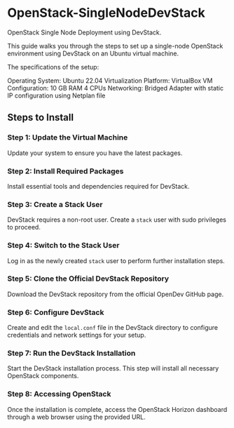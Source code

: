 # OpenStack-SingleNodeDevStack
OpenStack Single Node Deployment using DevStack.

This guide walks you through the steps to set up a single-node OpenStack environment using DevStack on an Ubuntu virtual machine.

The specifications of the setup:

Operating System: Ubuntu 22.04
Virtualization Platform: VirtualBox
VM Configuration:
  10 GB RAM
  4 CPUs
  Networking: Bridged Adapter with static IP configuration using Netplan file

## Steps to Install

### Step 1: Update the Virtual Machine
Update your system to ensure you have the latest packages.

### Step 2: Install Required Packages
Install essential tools and dependencies required for DevStack.

### Step 3: Create a Stack User
DevStack requires a non-root user. Create a `stack` user with sudo privileges to proceed.

### Step 4: Switch to the Stack User
Log in as the newly created `stack` user to perform further installation steps.

### Step 5: Clone the Official DevStack Repository
Download the DevStack repository from the official OpenDev GitHub page.

### Step 6: Configure DevStack
Create and edit the `local.conf` file in the DevStack directory to configure credentials and network settings for your setup.

### Step 7: Run the DevStack Installation
Start the DevStack installation process. This step will install all necessary OpenStack components.

### Step 8: Accessing OpenStack
Once the installation is complete, access the OpenStack Horizon dashboard through a web browser using the provided URL.
